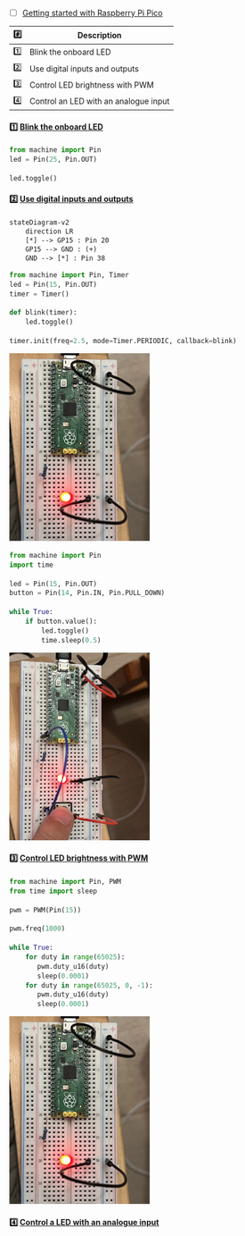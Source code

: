 


- [ ] [Getting started with Raspberry Pi Pico](https://projects.raspberrypi.org/en/projects/getting-started-with-the-pico)

| :hash: | Description |
|-|-|
| [:one:](README.md#one-blink-the-onboard-led) |  Blink the onboard LED |
| [:two:](README.md#two--use-digital-inputs-and-outputs) | Use digital inputs and outputs |
| [:three:](README.md#three--control-led-brightness-with--pwm) | Control LED brightness with PWM |
| [:four:](README.md#four-control-a-led-with-an-analogue-input) | Control an LED with an analogue input |


#### :one: [Blink the onboard LED](https://projects.raspberrypi.org/en/projects/getting-started-with-the-pico/5)


```python
from machine import Pin
led = Pin(25, Pin.OUT)

led.toggle()
```

#### :two:  [Use digital inputs and outputs](https://projects.raspberrypi.org/en/projects/getting-started-with-the-pico/6)

```mermaid
stateDiagram-v2
    direction LR
    [*] --> GP15 : Pin 20
    GP15 --> GND : (+)
    GND --> [*] : Pin 38
```

```python
from machine import Pin, Timer
led = Pin(15, Pin.OUT)
timer = Timer()

def blink(timer):
    led.toggle()

timer.init(freq=2.5, mode=Timer.PERIODIC, callback=blink)
```

<img src=images/IMG_4390.jpg width='50%' height='50%' > </img>

```python
from machine import Pin
import time

led = Pin(15, Pin.OUT)
button = Pin(14, Pin.IN, Pin.PULL_DOWN)

while True:
    if button.value():
        led.toggle()
        time.sleep(0.5)
```

<img src=images/IMG_4391.jpg width='50%' height='50%' > </img>

#### :three:  [Control LED brightness with ](https://projects.raspberrypi.org/en/projects/getting-started-with-the-pico/7) [PWM](https://en.wikipedia.org/wiki/Pulse-width_modulation)

```python
from machine import Pin, PWM
from time import sleep

pwm = PWM(Pin(15))

pwm.freq(1000)

while True:
    for duty in range(65025):
       pwm.duty_u16(duty)
       sleep(0.0001)
    for duty in range(65025, 0, -1):
       pwm.duty_u16(duty)
       sleep(0.0001)
```
<img src=images/IMG_4390.jpg width='50%' height='50%' > </img>

#### :four: [Control a LED with an analogue input](https://projects.raspberrypi.org/en/projects/getting-started-with-the-pico/8)

